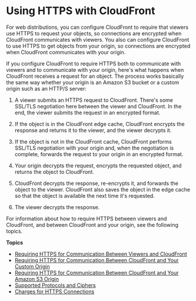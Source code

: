 # Using HTTPS with CloudFront<a name="using-https"></a>

For web distributions, you can configure CloudFront to require that viewers use HTTPS to request your objects, so connections are encrypted when CloudFront communicates with viewers\. You also can configure CloudFront to use HTTPS to get objects from your origin, so connections are encrypted when CloudFront communicates with your origin\.

If you configure CloudFront to require HTTPS both to communicate with viewers and to communicate with your origin, here's what happens when CloudFront receives a request for an object\. The process works basically the same way whether your origin is an Amazon S3 bucket or a custom origin such as an HTTP/S server: 

1. A viewer submits an HTTPS request to CloudFront\. There's some SSL/TLS negotiation here between the viewer and CloudFront\. In the end, the viewer submits the request in an encrypted format\.

1. If the object is in the CloudFront edge cache, CloudFront encrypts the response and returns it to the viewer, and the viewer decrypts it\.

1. If the object is not in the CloudFront cache, CloudFront performs SSL/TLS negotiation with your origin and, when the negotiation is complete, forwards the request to your origin in an encrypted format\.

1. Your origin decrypts the request, encrypts the requested object, and returns the object to CloudFront\.

1. CloudFront decrypts the response, re\-encrypts it, and forwards the object to the viewer\. CloudFront also saves the object in the edge cache so that the object is available the next time it's requested\.

1. The viewer decrypts the response\.

For information about how to require HTTPS between viewers and CloudFront, and between CloudFront and your origin, see the following topics\.

**Topics**
+ [Requiring HTTPS for Communication Between Viewers and CloudFront](using-https-viewers-to-cloudfront.md)
+ [Requiring HTTPS for Communication Between CloudFront and Your Custom Origin](using-https-cloudfront-to-custom-origin.md)
+ [Requiring HTTPS for Communication Between CloudFront and Your Amazon S3 Origin](using-https-cloudfront-to-s3-origin.md)
+ [Supported Protocols and Ciphers](secure-connections-supported-viewer-protocols-ciphers.md)
+ [Charges for HTTPS Connections](ChargesForHTTPSConnections.md)